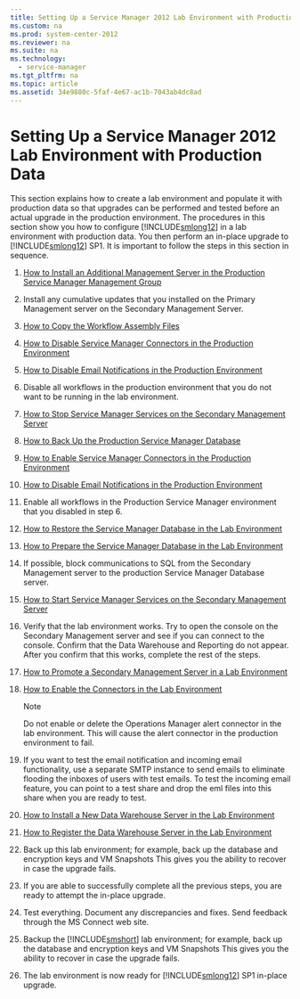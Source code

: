 ```yaml
---
title: Setting Up a Service Manager 2012 Lab Environment with Production Data
ms.custom: na
ms.prod: system-center-2012
ms.reviewer: na
ms.suite: na
ms.technology: 
  - service-manager
ms.tgt_pltfrm: na
ms.topic: article
ms.assetid: 34e9880c-5faf-4e67-ac1b-7043ab4dc8ad
---
```

# Setting Up a Service Manager 2012 Lab Environment with Production Data
This section explains how to create a lab environment and populate it with production data so that upgrades can be performed and tested before an actual upgrade in the production environment. The procedures in this section show you how to configure [!INCLUDE[smlong12](./Token/smlong12_md.md)] in a lab environment with production data. You then perform an in\-place upgrade to [!INCLUDE[smlong12](./Token/smlong12_md.md)] SP1. It is important to follow the steps in this section in sequence.

1.  [How to Install an Additional Management Server in the Production Service Manager Management Group](./How-to-Install-an-Additional-Management-Server-in-the-Production-Service-Manager-Management-Group.md)

2.  Install any cumulative updates that you installed on the Primary Management server on the Secondary Management Server.

3.  [How to Copy the Workflow Assembly Files](./How-to-Copy-the-Workflow-Assembly-Files.md)

4.  [How to Disable Service Manager Connectors in the Production Environment](./How-to-Disable-Service-Manager-Connectors-in-the-Production-Environment.md)

5.  [How to Disable Email Notifications  in the Production Environment](./How-to-Disable-Email-Notifications--in-the-Production-Environment.md)

6.  Disable all workflows in the production environment that you do not want to be running in the lab environment.

7.  [How to Stop Service Manager Services on the Secondary Management Server](./How-to-Stop-Service-Manager-Services-on-the-Secondary-Management-Server.md)

8.  [How to Back Up the Production Service Manager Database](./How-to-Back-Up-the-Production-Service-Manager-Database.md)

9. [How to Enable Service Manager Connectors in the Production Environment](./How-to-Enable-Service-Manager-Connectors-in-the-Production-Environment.md)

10. [How to Disable Email Notifications  in the Production Environment](./How-to-Disable-Email-Notifications--in-the-Production-Environment.md)

11. Enable all workflows in the Production Service Manager environment that you disabled in step 6.

12. [How to Restore the Service Manager Database in the Lab Environment](./How-to-Restore-the-Service-Manager-Database-in-the-Lab-Environment.md)

13. [How to Prepare the Service Manager Database in the Lab Environment](./How-to-Prepare-the-Service-Manager-Database-in-the-Lab-Environment.md)

14. If possible, block communications to SQL from the Secondary Management server to the production Service Manager Database server.

15. [How to Start Service Manager Services on the Secondary Management Server](./How-to-Start-Service-Manager-Services-on-the-Secondary-Management-Server.md)

16. Verify that the lab environment works. Try to open the console on the Secondary Management server and see if you can connect to the console. Confirm that the Data Warehouse and Reporting do not appear. After you confirm that this works, complete the rest of the steps.

17. [How to Promote a Secondary Management Server in a Lab Environment](./How-to-Promote-a-Secondary-Management-Server-in-a-Lab-Environment.md)

18. [How to Enable the Connectors in the Lab Environment](./How-to-Enable-the-Connectors-in-the-Lab-Environment.md)

    > [!NOTE]
    > Do not enable or delete the Operations Manager alert connector in the lab environment. This will cause the alert connector in the production environment to fail.

19. If you want to test the email notification and incoming email functionality, use a separate SMTP instance to send emails to eliminate flooding the inboxes of users with test emails. To test the incoming email feature, you can point to a test share and drop the eml files into this share when you are ready to test.

20. [How to Install a New Data Warehouse Server in the Lab Environment](./How-to-Install-a-New-Data-Warehouse-Server-in-the-Lab-Environment.md)

21. [How to Register the Data Warehouse Server in the Lab Environment](./How-to-Register-the-Data-Warehouse-Server-in-the-Lab-Environment.md)

22. Back up this lab environment; for example, back up the database and encryption keys and VM Snapshots This gives you the ability to recover in case the upgrade fails.

23. If you are able to successfully complete all the previous steps, you are ready to attempt the in\-place upgrade.

24. Test everything. Document any discrepancies and fixes. Send feedback through the MS Connect web site.

25. Backup the [!INCLUDE[smshort](./Token/smshort_md.md)] lab environment; for example, back up the database and encryption keys and VM Snapshots This gives you the ability to recover in case the upgrade fails.

26. The lab environment is now ready for [!INCLUDE[smlong12](./Token/smlong12_md.md)] SP1 in\-place upgrade.


